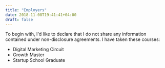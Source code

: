 ```yaml
---
title: "Employers"
date: 2018-11-08T19:41:41+04:00
draft: false
---
```


To begin with, I'd like to declare that I do not share any information contained under non-disclosure agreements. I have taken these courses:

<ul>
  <li>Digital Marketing Circuit</li>
  <li>Growth Master</li>
  <li>Startup School Graduate</li>
</ul>  

